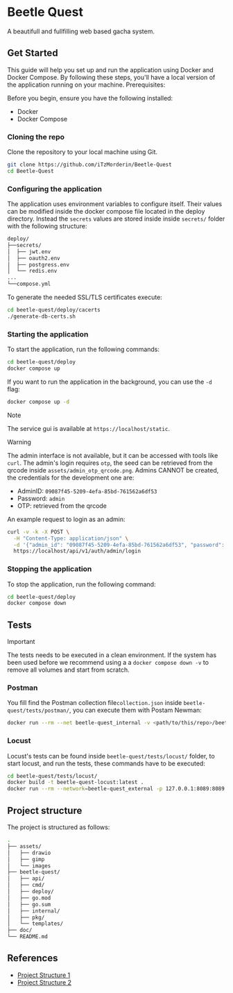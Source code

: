 # Beetle Quest

A beautifull and fullfilling web based gacha system.

## Get Started

This guide will help you set up and run the application using Docker and Docker Compose. By following these steps, you'll have a local version of the application running on your machine.
Prerequisites:

Before you begin, ensure you have the following installed:

- Docker
- Docker Compose

### Cloning the repo

Clone the repository to your local machine using Git.

```bash
git clone https://github.com/iTzMorderin/Beetle-Quest
cd Beetle-Quest
```

### Configuring the application

The application uses environment variables to configure itself. Their values can be modified inside the docker compose file located in the deploy directory. Instead the `secrets` values are stored inside inside `secrets/` folder with the following structure:

```bash
deploy/
├──secrets/
│  ├── jwt.env
│  ├── oauth2.env
│  ├── postgress.env
│  └── redis.env
...
└──compose.yml
```

To generate the needed SSL/TLS certificates execute:

```bash
cd beetle-quest/deploy/cacerts
./generate-db-certs.sh
```

### Starting the application

To start the application, run the following commands:

```bash
cd beetle-quest/deploy
docker compose up
```

If you want to run the application in the background, you can use the `-d` flag:

```bash
docker compose up -d
```

> [!NOTE]
> The service gui is available at `https://localhost/static`.

> [!WARNING]
> The admin interface is not available, but it can be accessed with tools like `curl`. The admin's
> login requires `otp`, the seed can be retrieved from the qrcode inside `assets/admin_otp_qrcode.png`.
> Admins CANNOT be created, the credentials for the development one are:
>
> - AdminID: `09087f45-5209-4efa-85bd-761562a6df53`
> - Password: `admin`
> - OTP: retrieved from the qrcode

An example request to login as an admin:

```bash
curl -v -k -X POST \
  -H "Content-Type: application/json" \
  -d '{"admin_id": "09087f45-5209-4efa-85bd-761562a6df53", "password": "admin", "otp_code": "<OTP_CODE>"}' \
  https://localhost/api/v1/auth/admin/login
```

### Stopping the application

To stop the application, run the following command:

```bash
cd beetle-quest/deploy
docker compose down
```

## Tests

> [!IMPORTANT]
> The tests needs to be executed in a clean environment. If the system has been used before we recommend using a
> a `docker compose down -v` to remove all volumes and start from scratch.

### Postman

You fill find the Postman collection file`collection.json` inside `beetle-quest/tests/postman/`, you can execute them with Postam Newman:

```sh
docker run --rm --net beetle-quest_internal -v <path/to/this/repo>/beetle-quest/tests/postman/collection.json:/collection.json postman/newman run /collection.json --insecure --color on
```

### Locust

Locust's tests can be found inside `beetle-quest/tests/locust/` folder, to start locust, and run the tests, these commands have to be executed:

```sh
cd beetle-quest/tests/locust/
docker build -t beetle-quest-locust:latest .
docker run --rm --network=beetle-quest_external -p 127.0.0.1:8089:8089 beetle-quest-locust:latest
```

## Project structure

The project is structured as follows:

```bash
.
├── assets/
│   ├── drawio
│   ├── gimp
│   └── images
├── beetle-quest/
│   ├── api/
│   ├── cmd/
│   ├── deploy/
│   ├── go.mod
│   ├── go.sum
│   ├── internal/
│   ├── pkg/
│   └── templates/
├── doc/
└── README.md
```

## References

- [Project Structure 1](https://betterprogramming.pub/how-are-you-structuring-your-go-microservices-a355d6293932)
- [Project Structure 2](https://gochronicles.com/project-structure/)
